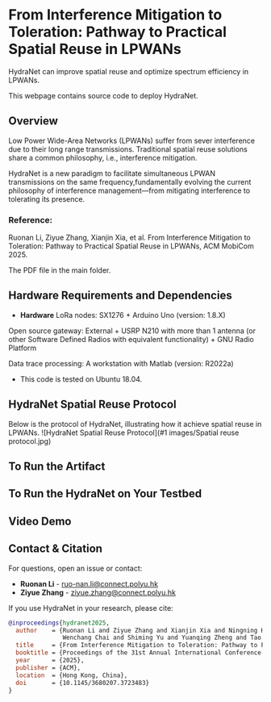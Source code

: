 # From Interference Mitigation to Toleration: Pathway to Practical Spatial Reuse in LPWANs
HydraNet can improve spatial reuse and optimize spectrum efficiency in LPWANs.

This webpage contains source code to deploy HydraNet.


## Overview
Low Power Wide-Area Networks (LPWANs) suffer from sever interference due to their long range transmissions. Traditional spatial reuse solutions share a common philosophy, i.e., interference mitigation. 

HydraNet is a new paradigm to facilitate simultaneous LPWAN transmissions on the same frequency,fundamentally evolving the current philosophy of interference management—from mitigating interference to tolerating its presence.

### Reference:
Ruonan Li, Ziyue Zhang, Xianjin Xia, et al. From Interference Mitigation to Toleration: Pathway to Practical Spatial Reuse in LPWANs, ACM MobiCom 2025. 

The PDF file in the main folder.
## Hardware Requirements and Dependencies
- **Hardware**
LoRa nodes: SX1276 + Arduino Uno (version: 1.8.X)

Open source gateway: External + USRP N210 with more than 1 antenna (or other Software Defined Radios with equivalent functionality) + GNU Radio Platform

Data trace processing: A workstation with Matlab (version: R2022a)
- This code is tested on Ubuntu 18.04.
## HydraNet Spatial Reuse Protocol
Below is the protocol of HydraNet, illustrating how it achieve spatial reuse in LPWANs.
![HydraNet Spatial Reuse Protocol](#1 images/Spatial reuse protocol.jpg)
## To Run the Artifact 

## To Run the HydraNet on Your Testbed

## Video Demo

## Contact & Citation
For questions, open an issue or contact:

- **Ruonan Li** - ruo-nan.li@connect.polyu.hk  
- **Ziyue Zhang** - ziyue.zhang@connect.polyu.hk  

If you use HydraNet in your research, please cite:

```bibtex
@inproceedings{hydranet2025,
  author    = {Ruonan Li and Ziyue Zhang and Xianjin Xia and Ningning Hou and 
               Wenchang Chai and Shiming Yu and Yuanqing Zheng and Tao Gu},
  title     = {From Interference Mitigation to Toleration: Pathway to Practical Spatial Reuse in LPWANs},
  booktitle = {Proceedings of the 31st Annual International Conference on Mobile Computing and Networking (ACM MobiCom ’25)},
  year      = {2025},
  publisher = {ACM},
  location  = {Hong Kong, China},
  doi       = {10.1145/3680207.3723483}
}
